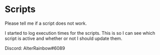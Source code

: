 # Scripts

Please tell me if a script does not work.

I started to log execution times for the scripts. This is so I can see which script is active and whether or not I should update them.

Discord: AlterRainbow#6089
